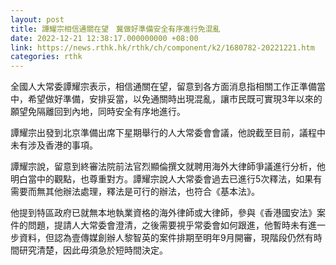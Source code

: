 ```yaml
---
layout: post
title: 譚耀宗相信通關在望　冀做好準備安全有序進行免混亂
date: 2022-12-21 12:38:17.000000000 +08:00
link: https://news.rthk.hk/rthk/ch/component/k2/1680782-20221221.htm
categories: rthk
---
```


全國人大常委譚耀宗表示，相信通關在望，留意到各方面消息指相關工作正準備當中，希望做好準備，安排妥當，以免通關時出現混亂，讓市民既可實現3年以來的願望免隔離回到內地，同時安全有序地進行。

譚耀宗出發到北京準備出席下星期舉行的人大常委會會議，他說截至目前，議程中未有涉及香港的事項。

譚耀宗說，留意到終審法院前法官烈顯倫撰文就聘用海外大律師爭議進行分析，他明白當中的觀點，也尊重對方。譚耀宗說人大常委會過去已進行5次釋法，如果有需要而無其他辦法處理，釋法是可行的辦法，也符合《基本法》。

他提到特區政府已就無本地執業資格的海外律師或大律師，參與《香港國安法》案件的問題，提請人大常委會澄清，之後需要視乎常委會如何跟進，他暫時未有進一步資料，但認為壹傳媒創辦人黎智英的案件排期至明年9月開審，現階段仍然有時間研究清楚，因此毋須急於短時間決定。
